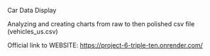 Car Data Display

Analyzing and creating charts from raw to then polished csv file (vehicles_us.csv)

Official link to WEBSITE: https://project-6-triple-ten.onrender.com/
